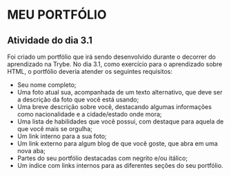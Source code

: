 # MEU PORTFÓLIO

## Atividade do dia 3.1

Foi criado um portfólio que irá sendo desenvolvido durante o decorrer do aprendizado na Trybe.
No dia 3.1, como exercício para o aprendizado sobre HTML, o portfólio deveria atender os seguintes requisitos:

- Seu nome completo;
- Uma foto atual sua, acompanhada de um texto alternativo, que deve ser a descrição da foto que você está usando; 
- Uma breve descrição sobre você, destacando algumas informações como nacionalidade e a cidade/estado onde mora; 
- Uma lista de habilidades que você possui, com destaque para aquela de que você mais se orgulha; 
- Um link interno para a sua foto; 
- Um link externo para algum blog de que você goste, que abra em uma nova aba;
- Partes do seu portfólio destacadas com negrito e/ou itálico; 
- Um índice com links internos para as diferentes seções do seu portfólio. 